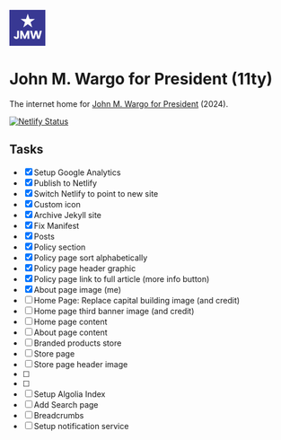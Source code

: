 ![JMW Avatar](/favicon-source/64.png)
# John M. Wargo for President (11ty)

The internet home for [John M. Wargo for President](https://wargo2024.com) (2024).

[![Netlify Status](https://api.netlify.com/api/v1/badges/24347911-99ed-4e69-b158-c2d787dad82a/deploy-status)](https://app.netlify.com/sites/wargo2024/deploys)

## Tasks

* [x] Setup Google Analytics
* [x] Publish to Netlify
* [x] Switch Netlify to point to new site
* [x] Custom icon 
* [x] Archive Jekyll site
* [x] Fix Manifest
* [x] Posts
* [x] Policy section
* [x] Policy page sort alphabetically
* [x] Policy page header graphic
* [x] Policy page link to full article (more info button)
* [x] About page image (me)
* [ ] Home Page: Replace capital building image (and credit)
* [ ] Home page third banner image (and credit)
* [ ] Home page content
* [ ] About page content
* [ ] Branded products store
* [ ] Store page
* [ ] Store page header image
* [ ] 
* [ ] 
* [ ] Setup Algolia Index
* [ ] Add Search page
* [ ] Breadcrumbs
* [ ] Setup notification service
